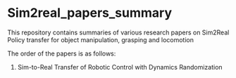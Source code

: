 # Sim2real_papers_summary

This repository contains summaries of various research papers on Sim2Real Policy transfer for object manipulation, grasping and locomotion

The order of the papers is as follows:
1. Sim-to-Real Transfer of Robotic Control with Dynamics Randomization 

